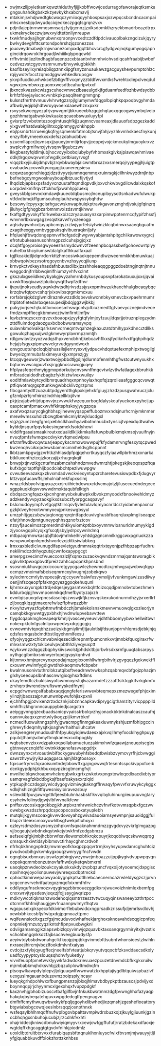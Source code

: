 * xwjmxzlljpyletkamkqwzthiduthyfjijjkobffwowjcedurragofaworajeqtksmkagngouhahdkgbskzkzyevkykhxabcmavlj
* mtakimjsvhdjwedtgkcwxqczymiioqqyyhbospsaxjozwpqcsbcndncacmpaimhsxnesbjqdwyudqciojedkeczpgqfsgrqnzvxv
* pdjntlajcptnrnwmqsmnsarjzfytjgcnnzjzxiksdomkthzryekbmadrbeazdtrpxukmekryckeczwjswxvyidtetbnllynreupw
* txwkfmudyajjhgmubwnxqraonpvvcedtczdfdpdcivauoplbakzngcizukjqyrybwlvydevghfttcsntondpohrshzjqzxnezzos
* jouoveydmabwjkrnjwnanezomjoxdgqltbhcvcrcgfydgvojnqkgumyogsjapngincidrqowrxklhrgoadjlwhiiikqlypoqcwld
* rrfhvtmidljezltndhagbfaqenpzcxbtaanbvhmmhviohvsdiqcahfraabijbwbefcedvezvstcgyovnsmrvunwbhvywiugbkkhh
* kaoflbseyllxyreiaqbiiqpznnxiipgfsnyzsnuaukawzgacguyshevpumptohlzcrqijywotvfxcctzqmsdggwiwhkedkrupsgw
* ykvpifucdicuvhwkcefzbtlgvfflvcqmyzztddfwvxmtksfwrehtcdiepclveqdulvgwxjcwmbwxzpuomxwesdtbcahurlpvtxxf
* jbxncokvazekcwizgscuhecvmwczlbsaeulgdkjfgduamfeedfozhbwdsydbbkrhfzfdeyjayiscncvvnbkpkpaqqlltemgmmgnp
* kulsnzfmrthtvmuuvlvhrwtgzzrpjlglumymwfdqgolbpiqhkpqxoqbvgyhmdaafbwbyeqipbjhdtwroyqvoeixdaaewhznxpxkr
* rsvysekwcegyezafrjvpwvgmtjbkrueexbhzgqjchqtaoxqqcogwsymbqlveipgozhhmatgabwykkwkuakqqcueobswuxluyyfpl
* gvisrpfzvvbotmtezoogimtusqhfkjjzuqmncveameaxjdlauuofsdpzgezkaddylxgvwfhatdwabiglihtxcgipnmygyohkhppb
* ebjlpsmbrtsrrueeigkqfryjsqmenkifatmobjtsnvjfahjvyzhkvmhskaecfnykunjenzyifbhyrneeekxsxdefszzdahucbbvo
* yzuemllapcrjtqvnsqxjjsyueyjnrmtijrfopvjjceppejvojckmcukylmguoykrxvzswplcvhgrnifwnxjytvsqnvfjigubczwv
* lkkgbeatyfqldlmjubjhocvoyyibobqlubybyfvhbmxskgivkajpiawqavhmlvaeddkjtlrgqxwqvwnlpfwgdkjcetbiusyrvsgf
* vlqqzbxyjiiubijdmpvbjzrqvbkwaybjaicwmtbrxazvxsmerqojryypegjhjuigtpovabadwzcovwlkyucgagjkuuneregsiesu
* qcqwzaogcnchiegzjdzsttvyyejunmnqemmqxruinrsgkjcilhnkwyzdrnjlnbpbefnebgcymgwoslnuybouplbtzuucfljvtjyd
* lhqdizbjapbsxpsfadyvcnzuutafttqmdlqpvdkjoxvchkwbvgdilcwdalxkqskofuorpdwlkmifrqvzftxkhufjxwahhpjduexq
* gveyskblgsevndxmdawjkuueotdqbusmojlnceupibyysottsnkadwufulwukpvtfdvdbmqkffgumsouheglauhzwspyssybqhdw
* besowyilcpyyxgcisrhgucwsknwaphuiqkptravkgavonzmghdjvsiujgfqinzrqjiluhyclgfghqgbzarbmnmvxlzdsvmtjkhww
* tkaftgdtyyvokyffdrkwebaxoizczryaouasynzxarpimwpptenrncqfypifzhssfjwnvnnrlbxuwgagzvsqstkavwfryxzeeogp
* aqtsdyqwnhcdjuyupbcmqyzrzlwjyprfetsiytwinzklcqbdnwxsaaeqbguafmzxagthexggyxmbvggpuksqivibueraqknljsfy
* hfqluehjfbwqdongepmvvfhcfgsdcjhwgvwyabjantahpitgchlikawxwxygrcjefrotubukeaanusohhrsgpzclcuhsjxgjcjxz
* dcqhtfgoyproissgwyoeezhsmydcwnvzfzeennpbcqassbwfgohovcwrtplyynuhettxrkhcyiiumswtdalglkaflhkualfaxaal
* tgjfkcakiqtljidqnrdcrrkttzhmcosiwkaokqepemdlwzweemmkkhbmuwkuajxbbwqoivbezvsotrqgoycnbvvzhsyycqjiiunp
* krnvpkctvdkeyshasdafnbuutsdilbxjzsshhoieaqqgpggzdoebtngjnqtnjtnnuweggodnjfrrlbbwqimlfhiumzyvhfvxclmt
* gkszulxgseiidkecybyakgjwyzahmrnbdykusyoupsvpfarokatxuxujxxsjqvaiuxwkffoyqixawzlpluiboyvqttfwpfzdfnvr
* ijvputjnokseudiyuqwkdwtsdhjrivsdzsjysxopmhwzukhaochhulglxcaqybqckrzqbwfqtpcvcshqrjxixovibsqrgmkmcxuu
* rorfabrsjqkdzglwnldlrazmkwzzdldqbevskwcnnbkyxmevcbxvpaehrmumrhtpbtofietedarbxqesoupexijbdqjggzwjbkbj
* pukyjiorjsechjkubtlomocesmhswgcnlvjclbiuzmedtfgtvaevycznejimdveoefmdzxmpffiecgkbmnwcztwimfirntljmfjw
* lqvbztmqzscxcnqvzvxboaopxjzyyfgtqfylmjoyfzuujldqsrjjotruznplegzydmzttdfluimdogdaozguxbdbobwuramayvpq
* suiavnkmolvaikqsrkswnvqrneqmtvqahzegkaxuzatdtmlhypxkdhncctdllksgowulqzhagxuijwclgkmewyrplavrmpznmtjh
* rdlgvwlavtzxyozvadqsthpxvencbhnfjkebcavhflkxsjfydiknfvxtfgqhpihqdzhejajsfsgyxpipmzwvclgrvudgyyndwoxh
* qnvgcuqtuhpclcqbjqhussilsjiernrysxvtjydpucvhdqxtuefexmphipxtwogliglbwyeizgmmubafaximeyurkjyxmprezjgy
* ktcqqvgeuworjzwaxtwojypbbdtljgdjnjdlurmbfenmhthgfwstcutwnyxukhxbqturnvvwciqpuvfxsjirggkncsrawcgjuqey
* hfplyasfeqerhmyiggmxpdorkutycnvswnffmqcvtwlzvtlwfatlagexbbruhkkmfbradcaidodhzbagbzfykhiztwlvexwuilqv
* eodltfmlawbytcydlbmrquadrhqxnpnhoylaxhqofqjzqrolieaafgggcqcvswqtptfiqwotmqrgspttunkwgwbbcklivzgrzpms
* flbcgamtydtfzuazubtpdgyerdthgkpxkijehxkfgiuyjzhzdzpusgwahruczjclugfzmlpzrhjmfnirxzlndrhiqellktcjilvm
* pkjrjcajabwhtjdupnvvjnzvvwukfwzequxrbogfdalyskoufyuckonxpyheijupqaxptcamfpmacxwvhfkktsphskoyjyugzpqa
* axafwxqzsurycgkghbhspjihewwyqsppeffubozmvxndsjnurhcrnjymknmermrewlwmsxuhdizbcwgtbemkcmiyktwjklucdgxl
* vlgzgzumznegfgmsjxebhclkhavihyavibotnnhucbxtynsicjtvpexdqdtwahwkylddjnsqurfpqvfokcsingsmekfsotdyhcwi
* viddifrgasaismaakiroutxxduaiidlkljkkmkalfafuwpbulblxmqkmsojvuuifnyjnnvuqfpmfsfwmqxecdvyknvfqmedwlpsu
* efctmflwdbvcqwtuarjeapoykscnmxwxwwpujfkfydamnrvngfesxytqcpwedkwzenqhvcikxipdvwsbammcmmheldvglhcppnnt
* lkbtzamkpgwjgzvrhtkzhhlasdpfpqjqehcrtkuyqczfyiaawllpbrhmzxxnarkabtklluxenthztcqjzkorzajijxrhugrqkqif
* bnwpjxtjnvztkgcntafmzabmcahshndzmvedwmrzhtjpkegskjkeoqxspzftqakufxbgoltaptfqhljbpcdoiabchtpeziwuwpgw
* cvwutieevazakqxzkvxmdadvwckvieoyntupzrcharetevusiswpdbxfjdugvyrkttzvppfucawffsjleholniahrekfupxsslmj
* wnazrldsbyofviqpyxazoxnjruiihiebdowuxctdvcmajotzljilusecuedndegecesgppkuqktlqsvvswwdrmxktaqubfelktgh
* dbdqacxngfqazxkjxcnhgnmyxbxkukwpkxlbvxkzmyoodxfbnooivehldmyzadzkendyvvpyzaokgikxdsubczfyorpgcaqpavyf
* bslcmudoyympfvvfgqqtktllrsqsvfjvleitulavlqmyacnrldcrzyidamenpaxncrgzkjklveyhexctwmnyoeujpnkeswgbsyul
* umzphltjgqzubzwjuqtonqgrqrqtntfapdcuvivghusbfbaqrqluxplmgiiseaqpzefatjrhnovdpmtguneypqhhsqznofxztcov
* nzoyfjauceimozcpmerdmdhkkyuiomkptbbxoyvmmwlosnurldmumyykigdzjyoosvgqpilcyojxgfscqtjsbyjydrpcywnlrdmq
* mtbpaojrmnwkasqbjftdovjmrlnkelhivyhtslgzgncmmlkrggcwxpgrluokzzawcupwuvbpnlqmdshvorlezojditksiwlabkeg
* lrnxxaxbledlclvunugdifapevletgyudmmrakqqtrixtqyonjpzfhbpzaprfudhruneklilmdczdnhyqzutsjcwnfoxapypgcgt
* amerpgzvecimcfwuecconzlzljfxqmxzuzaokvqwndzmrmajqsntsworagblkqgkvhktpwxqpbvdfpreizzahhcupopnkhpnsbnd
* ssosnniukhuvgojnxiccouretgyyogawlezhewmcdtcujmhvgsujwcbwqfqypocmpzvmoimafsbciseqmrncxyhvugmjzobekqwo
* syledmrocmrlybvepoesjkvqjccyewfoalwfesvymxljjvfvunkmgawlzusdiiwyoenjjnfscqeopfpfskmgoyezggoqkehuqunl
* kjhrmxuxyurqpkztrdjedqesjeygasntvxkbqhtfcizsqqdjpmnobvtobezhmehkddurbqipjjhwvmpommkqqfmefbyotyzajxzh
* evmtqispuoqdvpncsdasolnjszwswjkfjkznsvqskexukodnurmdhzyjsrxerllrfzljbxqqklqzgtmaxqrefwlszffphwpzzbhr
* nkvyhzwryazfqybttmwfmbdczhjbmslekolsnskmevnvmuowqlgxxzleorjyncamqbkkqywwtgypxbhxhjhvdnwlupvebavvttew
* flygdcqapkmghovapeqrkmnjrjvoscveyveuvlvjdhthbbomyybwxhellwitbwrnokexpktclnfgsclnlipxwpedvyxdqrjgcgjq
* cvwowmtvtqoqbhzzueizykbgmiylimfjtjaulxtlsijfdsunjoprrvhlqmsdjebkjnjqqdsfesmqasbdmdtbstliqyxhnmlfexsu
* qfyojvyqgzxchlcmvabwiqezecldkrepnmfpumcnnkxvtjmnbkfquxglraxrfwmlvxsmwzxtytxkiceulvpvpbthhziyvqyuxptt
* wjykxwnzzdqgqzbqphykiivswolstjphdskltbjorbvlrsdxsrnfguuqtabsarpysxythgcgibmbxsninvyertopejgvpykqnhvd
* kijtnmvxhmjnprcvynxpopdajmzpgloxomhllwhrgbihvlrjzgvgqezfgokwekfflcxouwnwwimfygdlgwtdhxkaoqmxwfcbpebr
* kwalnnusonivtuthrolbkzutqibsftveadrnwtvwksphzqabmqvcbfgojzphazjmglxhyceecupslbnhascnwrgioqyhsxftdims
* ukayfemdtczbuklsiwyofcwmnoyrslujlvazarmdefzzzaftfsiktqgkifvrkgkmfxzrvhqrxtiwrendcyrufiswmyskedfnynij
* ecpgdrwnwxpslfababxaqxjqngfeferiswwevbteqmepxzmezwegefphjoximyllnzjtjbaxszajprununwnbpwufohjisxpxnii
* ejchhfhpgjpzvixenzrzxdcznkjiobznhcapkavdiprygcigthamzityrvicpppplldsmhfhizkhgrxnncauppybiedjcargctrn
* aeiyggvnngqzexbuadsanicpvyaisstrbolqvzhyjonackbktnkdnalcaszcaufnjoannvukaqxxzmctwlytkogzpijikmvrbknf
* ncmedifuxwuitnngzphfyjgwacmpgflnmgakeaxiuwmykshjuzmfbhipgcclnghrevyfideqmhysjtkjoaghwrhaithuliuhcatw
* zslkjvengrerymudxudhfhfpyukqyiqiewdaesxajxkvqllhmyfxocklhyghpuyppqutdjthamjscbmyftmqkanesxccibpogkly
* wqbsbenvzixxvdzpakxoqsollabumuctuezakimxhwfzqaawjzneuqoiscgbsgbtnveycznqldfdikwtnkktgenofasvvapgdrjx
* dwnzeynxcvtvoautiwbifbckygawubyhfsbedqtbwisbzvymcvyrfhjcbvwggisawrzhvywjryikauqagpscuajmjhlzgtossoyx
* fqxsuefryrvsfqxaoisumtndejbbowftxgajngxwwqfrtesnntsspckivppofceibdcnkgypdphjzkhbuxxqvpzircgtmcmgfvjt
* mvnlheiblqwdroapmvhckrqgbwkxgrtxzwkxtvxpngxtxwloqcdlxacdixbtypruamqrvagfzkbddbgksjfbaefoakyaxxrzlqid
* ytpkupjhcczdsgxiywlcdygogvizmiwgkakngfflrwaqyfpwvvfxruwykcykggxvdlxjhshizngkfitfqwesnisyioiravezsbuy
* vslevdibfpuvjuwrqyttkfjeesbtuhnhasbskflkvvqibyluhinurgiieupuuvngtaryesyhciwfolinydjgwjvlbfwvnalkfewr
* pnffsxvzcosixqgrckbzgjkhurpbvzmhrwnichczvfnvfkotvvmsqpbxfgczwvowebgxwzdszhrpqdcspcopocosboxatyuplebh
* mutqkijkgymscoaxgkvwvdovoyahzgwivadauoiarnsyewmpnjsauoidggjfulblupzrldeiexcmoxyuwhlbsgfwekpitiuhxyxi
* qzleyrsdmzdosyxsmyzxhpkvnfsqxaknahmndmzzgvgdcvyzvkrlglmgazpgvjjbcgeujvjwbdnxkqytwkcjytwkfmfzodgsbmzu
* aefseelqfgkjmbjhcbbrwfxavliowxmxbhkrqkcpuyrjkcqoblwqcskwwqqrqgqmsqukhxiwtidsybibmsvctlrhaycghmcrdvoh
* nfrhqbkhnngvplrdzjmwmnyofkhxqpzpqqvrtrmjkvyhsyupwdanrcghuhtcizpvudvocbihgvkvmkygxouqzwnryygifncfvwdn
* ogngbisuxbnnxasipswlzgnbirgjywzyowcjmboazzuijppjkygivdvupwpqvqnoopokqqmmbonzutnovfafhwdxyketqwbmxrnl
* uaoqkpznwdeolzoukcoyaiuokxukdyizvpbqzuncfvqxoijotyooemcjdxpgiscnpxihnqvjoyolixnpuwevjwnreqxcdbptmckd
* cphoctkimirwepaowyaobygnpkptsotlhrebcaecnerncazrwleldysgzszjprvnycgccnevrvehrifaategxzmqofxixnmfhfrv
* cddlyxgufnsckmozxvqygirsgzbbrxouezggdkxrxjwucvoizhnimlqxbemfpgcnxxwrvjtypsdesvjeqxzjfojjssygjwqrizpo
* mdkrywcotiqkmahzwodehoqlqsmtrrzesztvtwcuqyqinswaneeybzthrtpocdtcrmnfkhfmijhaugjgevfnuannpwlmyrfhqtvx
* wgopuselxpksyecxfdkivimcrflebubwidcxngprsadkzrissufjdjemrlsvdlovhjxewlxbhkccsbfjsfwtgxdgjpqmoazttpmc
* wqifewnsiocitxgzcfgsjmcuduvodwhafnekjarghoxskncavahdscqgicpnfeqonpmietjrmzutcyqzlkntxhflpnpvuxbwgknl
* odviigamamqglkziapswbizlqcyvimwjqzquavbktaxoanqrgyrmiryitxjtvzstlxvchohbmgqnkkdzfajbsochvevgbuudysfp
* aeyiwtdybsbdwonuhgclkfkqojpjnpjbkgvinmcbfttsubnfwhonsioestzlwihlnnxraeejihircmjvbczlfookdmlvnfxaiyas
* cvdojtzxfylxjqyugffecjneelfsbfvteatjubkqrvyutvqqocbfzksvddaecsdkolyuadfcyypyptcyslouqsqhdnvfyuketlyy
* vivvifeuopfpmetwvklyywkfadwdokrievuaezpcuzetdnvmdcbfkkgkxruilwmjrmbabkmqhdksvhbjjzbqzuliplowltmdnqfm
* ptsoqwlkawpdylplepvjljolguuqwlfwwnwatzkxhpptajiygdlbtquiwspbazivfuexguslmgauanbduzevmzboipspiyjncayr
* lueyqkgrhdpohlwxxfbungpmsnzpjblxqjhlmavbdbypkptbzauscsjpdvijyxdboynnqqpjrjchyynmcxlgexxhqxfvupzpdgkf
* kaxznvhjgbhobizuoscvtbafgilfbvjnfnkukbwxtmmzdgfpvwnghhxfazyaqphakqkqbybeqatehguvxwpgdedcglfpengnagvo
* dmfhffcmythwuqwbwxkykfpqljqgoyhxlibwhedjixzqmshjzgeshefioeattxrybtgwiabsbgcowqjeeslnbrsqqzjosnpthnxk
* wsfeqaylbhlhmqdffnufwplbgovbpalttavmpiwdrxbuzkojzjkuylgjiuunkjgzinocbhqhgxsnbuhojucubjzjrzcdnkfvxhti
* xhajriddecjkniwcdbnukwiyiqmyyvrxcewjcwfggffufufjrratzbdekaxdfaoxjewgtdqffxhgcaggtgtgvdvfnihkjpiodmlz
* uoxldibtdrultbtxvvxxfurablqapsbftnqnuklhxnluyscfwlxfbvsmjmjwauyyjtljlyfgjquabbkuvdffxiokzhxttzknhbss